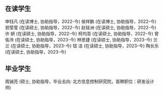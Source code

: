 ## 在读学生
申钰凡 (在读博士, 协助指导，2022-今)
侯祥鹏 (在读博士, 协助指导，2022-今)
郑莹莹 (在读硕士, 协助指导，2022-今)
赵铭洲 (在读硕士, 协助指导，2022-今)
许 妍 (在读硕士, 协助指导，2022-今)
柯均澎 (在读硕士, 协助指导，2022-今)
曾佑泠 (在读硕士, 协助指导，2023-今)
林思捷 (在读硕士, 协助指导，2023-今)
兰 兰 (在读硕士, 协助指导，2023-今)
钮 洁 (在读硕士, 协助指导，2023-今)
陶长乐 (在读硕士, 协助指导，2023-今)
## 毕业学生
周铖亮 (硕士, 协助指导，毕业去向: 北方信息控制研究院，首聘职位：研发设计师)
